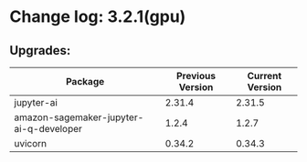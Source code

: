 # Change log: 3.2.1(gpu)

## Upgrades: 

Package | Previous Version | Current Version
---|---|---
jupyter-ai|2.31.4|2.31.5
amazon-sagemaker-jupyter-ai-q-developer|1.2.4|1.2.7
uvicorn|0.34.2|0.34.3
